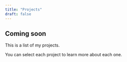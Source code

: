 ```yaml
---
title: "Projects"
draft: false
---
```


## Coming soon

This is a list of my projects.

You can select each project to learn more about each one.
